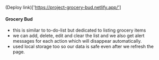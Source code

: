 
(Deploy link)['https://project-grocery-bud.netlify.app/']
#### Grocery Bud
- this is similar to to-do-list but dedicated to listing grocery items
- we can add, delete, edit and clear the list and we also get alert messages for each action which will disappear automatically.
- used local storage too so our data is safe even after we refresh the page.

